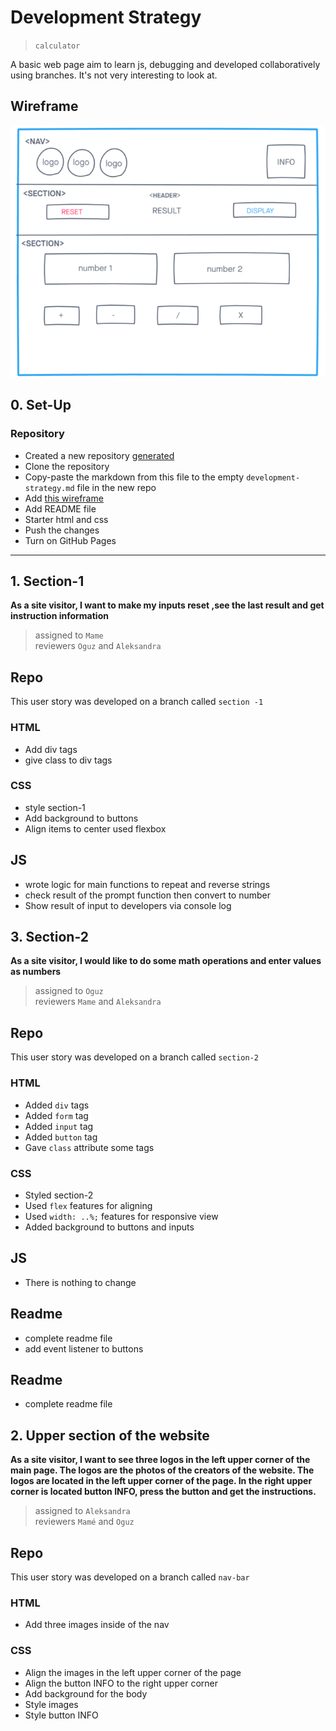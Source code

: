 # Development Strategy

> `calculator`

A basic web page aim to learn js, debugging and developed collaboratively using branches. It's not very interesting to look at.

## Wireframe

![wireframe](img/cal-wirefame.png)

## 0. Set-Up

### Repository

- Created a new repository [generated](https://github.com/HackYourFutureBelgium/prompt-alert-calculate)
- Clone the repository
- Copy-paste the markdown from this file to the empty `development-strategy.md` file in the new repo
- Add [this wireframe](./jswireframe-1-1.png)
- Add README file
- Starter html and css
- Push the changes
- Turn on GitHub Pages

---

## 1. Section-1

**As a site visitor, I want to make my inputs reset ,see the last result and get instruction information**

> assigned to `Mame`  
> reviewers `Oguz` and `Aleksandra`

## Repo

This user story was developed on a branch called `section -1`

### HTML

- Add div tags
- give class to div tags

### CSS

- style section-1
- Add background to buttons
- Align items to center used flexbox

## JS

- wrote logic for main functions to repeat and reverse strings
- check result of the prompt function then convert to number
- Show result of input to developers via console log

## 3. Section-2

**As a site visitor, I would like to do some math operations and enter values ​​as numbers**

> assigned to `Oguz`  
> reviewers `Mame` and `Aleksandra`

## Repo

This user story was developed on a branch called `section-2`

### HTML

- Added `div` tags
- Added `form` tag
- Added `input` tag
- Added `button` tag
- Gave `class` attribute some tags

### CSS

- Styled section-2
- Used `flex` features for aligning
- Used `width: ..%;` features for responsive view
- Added background to buttons and inputs

## JS

- There is nothing to change

## Readme

- complete readme file
- add event listener to buttons

## Readme

- complete readme file

## 2. Upper section of the website

**As a site visitor, I want to see three logos in the left upper corner of the main page. The logos are the photos of the creators of the website. The logos are located in the left upper corner of the page. In the right upper corner is located button INFO, press the button and get the instructions.**

> assigned to `Aleksandra`  
> reviewers `Mamé` and `Oguz`

## Repo

This user story was developed on a branch called `nav-bar`

### HTML

- Add three images inside of the nav

### CSS

- Align the images in the left upper corner of the page
- Align the button INFO to the right upper corner
- Add background for the body
- Style images
- Style button INFO
